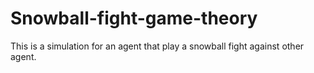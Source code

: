 # Snowball-fight-game-theory
This is a simulation for an agent that play a snowball fight against other agent. 
